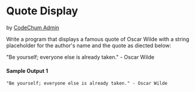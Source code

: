 # Quote Display
by <u>CodeChum Admin</u>

Write a program that displays a famous quote of Oscar Wilde with a string placeholder for the author's name and the quote as diected below:

"Be yourself; everyone else is already taken." - Oscar Wilde
#### Sample Output 1
```
"Be yourself; everyone else is already taken." - Oscar Wilde
```
